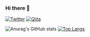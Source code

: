 ### Hi there 👋

[![Twitter](https://img.shields.io/badge/-Twitter-%231DA1F2.svg?&style=flat-square&logo=twitter&logoColor=white)](https://twitter.com/Tsruda_)
[![Qiita](https://img.shields.io/badge/-Qiita-55c500?&style=flat-square&logo=&logoColor=white)](https://qiita.com/Tsruda)

![Anurag's GitHub stats](https://github-readme-stats.vercel.app/api?username=Tsruda&count_private=true&show_icons=true&hide=prs,contribs)
[![Top Langs](https://github-readme-stats.vercel.app/api/top-langs/?username=Tsruda&layout=compact)](https://github.com/Tsruda/github-readme-stats)

<!--
**Tsruda/Tsruda** is a ✨ _special_ ✨ repository because its `README.md` (this file) appears on your GitHub profile.

Here are some ideas to get you started:

- 🔭 I’m currently working on ...
- 🌱 I’m currently learning ...
- 👯 I’m looking to collaborate on ...
- 🤔 I’m looking for help with ...
- 💬 Ask me about ...
- 📫 How to reach me: ...
- 😄 Pronouns: ...
- ⚡ Fun fact: ...
-->
